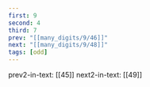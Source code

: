 ```yaml
---
first: 9
second: 4
third: 7
prev: "[[many_digits/9/46]]"
next: "[[many_digits/9/48]]"
tags: [odd]
---
```

prev2-in-text: [[45]]
next2-in-text: [[49]]
